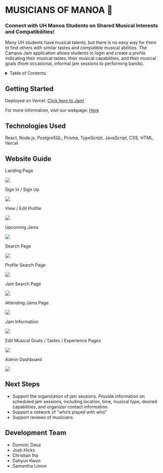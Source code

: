 <h1> MUSICIANS OF MANOA 🎵 </h1>
<h3> Connect with UH Manoa Students on Shared Musical Interests and Compatibilities! </h3>
<p> Many UH students have musical talents, but there is no easy way for them to find others with similar tastes and compatible musical abilities. The Campus Jam application allows students to login and create a profile indicating their musical tastes, their musical capabilities, and their musical goals (from occasional, informal jam sessions to performing bands). </p>

<!-- TABLE OF CONTENTS -->
<details>
  <summary>Table of Contents</summary>
  <ol>
    <li>
      <a href="#getting-started">Getting Started</a>
    </li>
    <li>
      <a href="#technologies-used">Technologies Used</a></li>
    </li>
    <li>
      <a href="#website-guide">Website Guide</a>
    </li>
    <li>
      <a href="#next-steps">Next Steps</a>
    </li>
    <li>
      <a href="#development-team">Development Team</a>
    </li>
  </ol>
</details>

## Getting Started

Deployed on Vercel:
<a href="https://musicians-of-manoa.vercel.app/" width="250px">Click here to Jam!</a>

For more information, visit our webpage: 
<a href="https://musicians-of-manoa.github.io/" width="250px"> Here </a>

## Technologies Used

React, Node.js, PostgreSQL, Prisma,
TypeScript, JavaScript, CSS, HTML,
Vercel

## Website Guide
<p> Landing Page </p>
<img src="./client/src/assets/login-pg.png"> 

<p> Sign In / Sign Up </p>
<img src="./client/src/assets/signup-pg.png"> 

<p> View / Edit Profile </p>
<img src="./client/src/assets/createAI.png"/> 

<p> Upcoming Jams </p>
<img src="./client/src/assets/collections-pg.png">

<p> Search Page </p>
<img src="./client/src/assets/collections-pg.png">

<p> Profile Search Page </p>
<img src="./client/src/assets/collections-pg.png">

<p> Jam Search Page </p>
<img src="./client/src/assets/collections-pg.png">

<p> Attending Jams Page </p>
<img src="./client/src/assets/collections-pg.png">

<p> Jam Information </p>
<img src="./client/src/assets/collections-pg.png">

<p> Edit Musical Goals / Tastes / Experience Pages </p>
<img src="./client/src/assets/collections-pg.png">

<p> Admin Dashboard </p>
<img src="./client/src/assets/collections-pg.png">

## Next Steps

<ul>
 <li> Support the organization of jam sessions. Provide information on scheduled jam sessions, including location, time, musical type, desired capabilities, and organizer contact information. </li>
 <li> Support a network of “who’s played with who” </li>
 <li> Support reviews of musicians </li>
</ul>

## Development Team

<ul>
  <li> Dominic Deuz </li>
  <li> Josh Hicks </li>
  <li> Christian Iha </li>
  <li> Dahyun Kwon </li>
  <li> Samantha Limon </li>
</ul>

